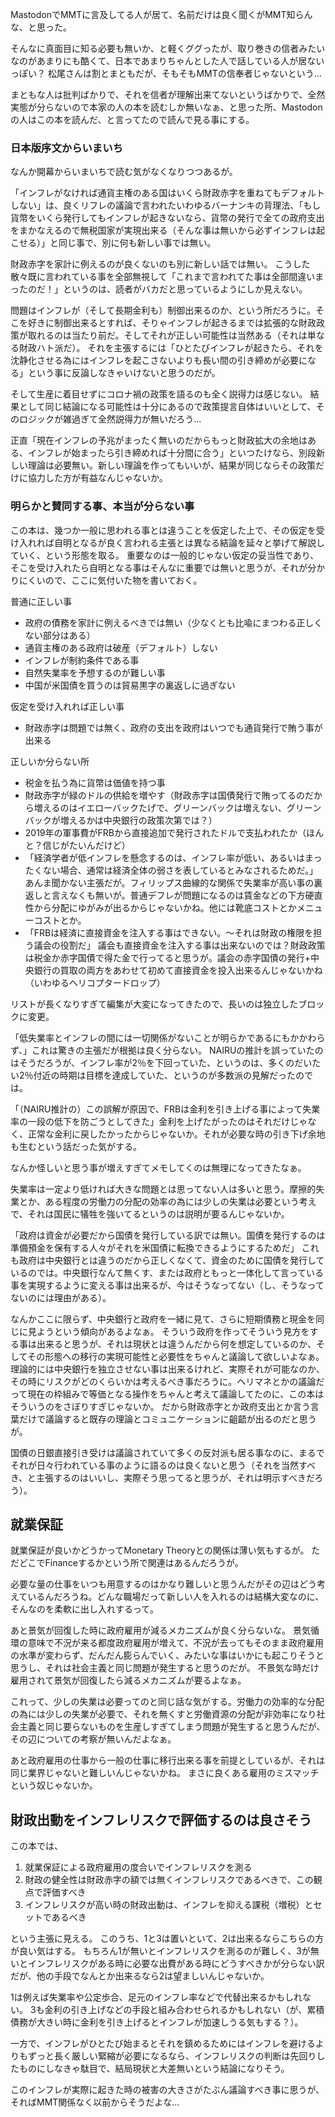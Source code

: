 MastodonでMMTに言及してる人が居て、名前だけは良く聞くがMMT知らんな、と思った。

そんなに真面目に知る必要も無いか、と軽くググったが、取り巻きの信者みたいなのがあまりにも酷くて、日本であまりちゃんとした人で話している人が居ないっぽい？
松尾さんは割とまともだが、そもそもMMTの信奉者じゃないという…

まともな人は批判ばかりで、それを信者が理解出来てないというばかりで、全然実態が分らないので本家の人の本を読むしか無いなぁ、と思った所、Mastodonの人はこの本を読んだ、と言ってたので読んで見る事にする。

### 日本版序文からいまいち

なんか開幕からいまいちで読む気がなくなりつつあるが。

「インフレがなければ通貨主権のある国はいくら財政赤字を重ねてもデフォルトしない」は、良くリフレの議論で言われたいわゆるバーナンキの背理法、「もし貨幣をいくら発行してもインフレが起きないなら、貨幣の発行で全ての政府支出をまかなえるので無税国家が実現出来る（そんな事は無いから必ずインフレは起こせる）」と同じ事で、別に何も新しい事では無い。

財政赤字を家計に例えるのが良くないのも別に新しい話では無い。
こうした散々既に言われている事を全部無視して「これまで言われてた事は全部間違いまったのだ！」というのは、読者がバカだと思っているようにしか見えない。

問題はインフレが（そして長期金利も）制御出来るのか、という所だろうに。そこを好きに制御出来るとすれば、そりゃインフレが起きるまでは拡張的な財政政策が取れるのは当たり前だ。そしてそれが正しい可能性は当然ある（それは単なる財政ハト派だ）。
それを主張するには「ひとたびインフレが起きたら、それを沈静化させる為にはインフレを起こさないよりも長い間の引き締めが必要になる」という事に反論しなきゃいけないと思うのだが。

そして生産に着目せずにコロナ禍の政策を語るのも全く説得力は感じない。
結果として同じ結論になる可能性は十分にあるので政策提言自体はいいとして、そのロジックが雑過ぎて全然説得力が無いだろう…

正直「現在インフレの予兆がまったく無いのだからもっと財政拡大の余地はある、インフレが始まったら引き締めれば十分間に合う」といつたけなら、別段新しい理論は必要無い。新しい理論を作ってもいいが、結果が同じならその政策だけに協力した方が有益なんじゃないか。

### 明らかと賛同する事、本当が分らない事

この本は、幾つか一般に思われる事とは違うことを仮定した上で、その仮定を受け入れれば自明となるが良く言われる主張とは異なる結論を延々と挙げて解説していく、という形態を取る。
重要なのは一般的じゃない仮定の妥当性であり、そこを受け入れたら自明となる事はそんなに重要では無いと思うが、それが分かりにくいので、ここに気付いた物を書いておく。

普通に正しい事

- 政府の債務を家計に例えるべきでは無い（少なくとも比喩にまつわる正しくない部分はある）
- 通貨主権のある政府は破産（デフォルト）しない
- インフレが制約条件である事
- 自然失業率を予想するのが難しい事
- 中国が米国債を買うのは貿易黒字の裏返しに過ぎない

仮定を受け入れれば正しい事

- 財政赤字は問題では無く、政府の支出を政府はいつでも通貨発行で賄う事が出来る

正しいか分らない所

- 税金を払う為に貨幣は価値を持つ事
- 財政赤字が緑のドルの供給を増やす（財政赤字は国債発行で賄ってるのだから増えるのはイエローバックたげで、グリーンバックは増えない、グリーンバックが増えるかは中央銀行の政策次第では？）
- 2019年の軍事費がFRBから直接追加で発行されたドルで支払われたか（ほんと？信じがたいんだけど）
- 「経済学者が低インフレを懸念するのは、インフレ率が低い、あるいはまったくない場合、通常は経済全体の弱さを表しているとみなされるためだ。」あんま聞かない主張だが。フィリップス曲線的な関係で失業率が高い事の裏返しと言えなくも無いが。普通デフレが問題になるのは賃金などの下方硬直性から分配にゆがみが出るからじゃないかね。他には靴底コストとかメニューコストとか。
- 「FRBは経済に直接資金を注入する事はできない。〜それは財政の権限を担う議会の役割だ」 議会も直接資金を注入する事は出来ないのでは？財政政策は税金か赤字国債で得た金で行ってると思うが。議会の赤字国債の発行+中央銀行の買取の両方をあわせて初めて直接資金を投入出来るんじゃないかね（いわゆるヘリコプタードロップ）

リストが長くなりすぎて編集が大変になってきたので、長いのは独立したブロックに変更。

「低失業率とインフレの間には一切関係がないことが明らかであるにもかかわらず、」これは驚きの主張だが根拠は良く分らない。
NAIRUの推計を誤っていたのはそうだろうが、インフレ率が2％を下回っていた、というのは、多くのだいたい2％付近の時期は目標を達成していた、というのが多数派の見解だったのでは。

「（NAIRU推計の）この誤解が原因で、FRBは金利を引き上げる事によって失業率の一段の低下を防ごうとしてきた」金利を上げたがったのはそれだけじゃなく、正常な金利に戻したかったからじゃないか。それが必要な時の引き下げ余地も生むという話だった気がする。

なんか怪しいと思う事が増えすぎてメモしてくのは無理になってきたなぁ。

失業率は一定より低ければ大きな問題とは思ってない人は多いと思う。摩擦的失業とか、ある程度の労働力の分配の効率の為には少しの失業は必要という考えで、それは国民に犠牲を強いてるというのは説明が要るんじゃないか。

「政府は資金が必要だから国債を発行している訳では無い。国債を発行するのは準備預金を保有する人々がそれを米国債に転換できるようにするためだ」 これも政府は中央銀行とは違うのだから正しくなくて、資金のために国債を発行しているのでは。中央銀行なんて無くす、または政府ともっと一体化して言っている事を実現するように変える事は出来るが、今はそうなってない（し、そうなってないのには理由がある）。

なんかここに限らず、中央銀行と政府を一緒に見て、さらに短期債務と現金を同じに見ようという傾向があるよなぁ。
そういう政府を作ってそういう見方をする事は出来ると思うが、それは現状とは違うんだから何を想定しているのか、そしてその形態への移行の実現可能性と必要性をちゃんと議論して欲しいよなぁ。
理論的には中央銀行を独立させない事は出来るけれど、実際それが可能なのか、その時にリスクがどのくらいかは考えるべき事だろうに。ヘリマネとかの議論だって現在の枠組みで等価となる操作をちゃんと考えて議論してたのに、この本はそういうのをさぼりすぎじゃないか。
だから財政赤字とか政府支出とか言う言葉だけで議論すると既存の理論とコミュニケーションに齟齬が出るのだと思うが。

国債の日銀直接引き受けは議論されていて多くの反対派も居る事なのに、まるでそれが日々行われている事のように語るのは良くないと思う（それを当然すべき、と主張するのはいいし、実際そう思ってると思うが、それは明示すべきだろう）。

## 就業保証

就業保証が良いかどうかってMonetary Theoryとの関係は薄い気もするが。
ただどこでFinanceするかという所で関連はあるんだろうが。

必要な量の仕事をいつも用意するのはかなり難しいと思うんだがその辺はどう考えているんだろうね。どんな職場だって新しい人を入れるのは結構大変なのに、そんなのを柔軟に出し入れするって。

あと景気が回復した時に政府雇用が減るメカニズムが良く分らないな。
景気循環の意味で不況が来る都度政府雇用が増えて、不況が去ってもそのまま政府雇用の水準が変わらず、だんだん膨らんでいく、みたいな事はいかにも起こりそうと思うし、それは社会主義と同じ問題が発生すると思うのだが。
不景気な時だけ雇用されて景気が回復したら減るメカニズムが要るよなぁ。

これって、少しの失業は必要ってのと同じ話な気がする。労働力の効率的な分配の為には少しの失業が必要で、それを無くすと労働資源の分配が非効率になり社会主義と同じ要らないものを生産しすぎてしまう問題が発生すると思うんだが、その辺についての考察が無いんだよなぁ。

あと政府雇用の仕事から一般の仕事に移行出来る事を前提としているが、それは同じ業界じゃないと難しいんじゃないかね。
まさに良くある雇用のミスマッチという奴じゃないか。

## 財政出動をインフレリスクで評価するのは良さそう

この本では、

1. 就業保証による政府雇用の度合いでインフレリスクを測る
2. 財政の健全性は財政赤字の額では無くインフレリスクであるべきで、この観点で評価すべき
3. インフレリスクが高い時の財政出動は、インフレを抑える課税（増税）とセットであるべき

という主張に見える。
このうち、1と3は置いといて、2は出来るならこちらの方が良い気はする。
もちろん1が無いとインフレリスクを測るのが難しく、3が無いとインフレリスクがある時に必要な出費がある時にどうすべきかが分らない訳だが、他の手段でなんとか出来るなら2は望ましいんじゃないか。

1は例えば失業率や公定歩合、足元のインフレ率などで代替出来るかもしれない。
3も金利の引き上げなどの手段と組み合わせられるかもしれない（が、累積債務が大きい時に金利を引き上げるとインフレが加速しうる気もする？）。

一方で、インフレがひとたび始まるとそれを鎮めるためにはインフレを避けるよりもずっと長く厳しい緊縮が必要になるなら、インフレリスクの判断は先回りしたものにしなきゃ駄目で、結局現状と大差無いという結論になりそう。

このインフレが実際に起きた時の被害の大きさがたぶん議論すべき事に思うが、そればMMT関係なく以前からそうだよな…